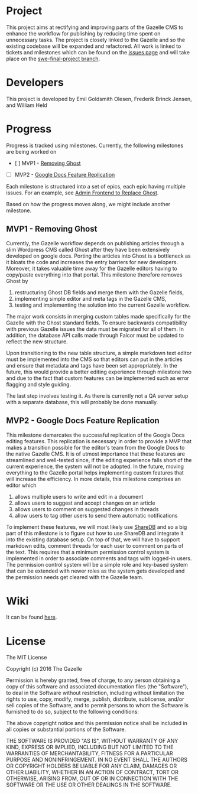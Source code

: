# Project

This project aims at rectifying and improving parts of the Gazelle CMS to enhance the workflow for publishing by reducing time spent on unnecessary tasks. The project is closely linked to the Gazelle and so the existing codebase will be expanded and refactored. All work is linked to tickets and milestones which can be found on the [issues page](https://github.com/thegazelle-ad/gazelle-server/labels/SWE%20final%20project) and will take place on the [swe-final-project branch](https://github.com/thegazelle-ad/gazelle-server/tree/swe-final-project).

# Developers

This project is developed by Emil Goldsmith Olesen, Frederik Brinck Jensen, and William Held

# Progress

Progress is tracked using milestones. Currently, the following milestones are being worked on

- [ ] MVP1 - [Removing Ghost](https://github.com/thegazelle-ad/gazelle-server/milestone/1)
- [ ] MVP2 - [Google Docs Feature Replication](https://github.com/thegazelle-ad/gazelle-server/milestone/2)

Each milestone is structured into a set of epics, each epic having multiple issues. For an example, see [Admin Frontend to Replace Ghost](https://github.com/thegazelle-ad/gazelle-server/issues/303).

Based on how the progress moves along, we might include another milestone.

## MVP1 - Removing Ghost

Currently, the Gazelle workflow depends on publishing articles through a slim Wordpress CMS called Ghost after they have been extensively developed on google docs. Porting the articles into Ghost is a bottleneck as it bloats the code and increases the entry barriers for new developers. Moreover, it takes valuable time away for the Gazelle editors having to copy/paste everything into that portal. This milestone therefore removes Ghost by

1.  restructuring Ghost DB fields and merge them with the Gazelle fields,
2.  implementing simple editor and meta tags in the Gazelle CMS,
3.  testing and implementing the solution into the current Gazelle workflow.

The major work consists in merging custom tables made specifically for the Gazelle with the Ghost standard fields. To ensure backwards compatibility with previous Gazelle issues the data must be migrated for all of them. In addition, the database API calls made through Falcor must be updated to reflect the new structure.

Upon transitioning to the new table structure, a simple markdown text editor must be implemented into the CMS so that editors can put in the articles and ensure that metadata and tags have been set appropriately. In the future, this would provide a better editing experience through milestone two and due to the fact that custom features can be implemented such as error flagging and style guiding.

The last step involves testing it. As there is currently not a QA server setup with a separate database, this will probably be done manually.

## MVP2 - Google Docs Feature Replication

This milestone demarcates the successful replication of the Google Docs editing features. This replication is necessary in order to provide a MVP that makes a transition possible for the editor's team from the Google Docs to the native Gazelle CMS. It is of utmost importance that these features are streamlined and well-tested since, if the editing experience falls short of the current experience, the system will not be adopted. In the future, moving everything to the Gazelle portal helps implementing custom features that will increase the efficiency. In more details, this milestone comprises an editor which

1.  allows multiple users to write and edit in a document
2.  allows users to suggest and accept changes on an article
3.  allows users to comment on suggested changes in threads
4.  allow users to tag other users to send them automatic notifications

To implement these features, we will most likely use [ShareDB](https://github.com/share/sharedb) and so a big part of this milestone is to figure out how to use ShareDB and integrate it into the existing database setup. On top of that, we will have to support markdown edits, comment threads for each user to comment on parts of the text. This requires that a minimum permission control system is implemented in order to associate comments and tags with logged-in users. The permission control system will be a simple role and key-based system that can be extended with newer roles as the system gets developed and the permission needs get cleared with the Gazelle team.

# Wiki

It can be found [here](https://github.com/thegazelle-ad/gazelle-server/wiki/SWE-Final-Project).

# License

The MIT License

Copyright (c) 2016 The Gazelle

Permission is hereby granted, free of charge, to any person obtaining a copy
of this software and associated documentation files (the "Software"), to deal
in the Software without restriction, including without limitation the rights
to use, copy, modify, merge, publish, distribute, sublicense, and/or sell
copies of the Software, and to permit persons to whom the Software is
furnished to do so, subject to the following conditions:

The above copyright notice and this permission notice shall be included in
all copies or substantial portions of the Software.

THE SOFTWARE IS PROVIDED "AS IS", WITHOUT WARRANTY OF ANY KIND, EXPRESS OR
IMPLIED, INCLUDING BUT NOT LIMITED TO THE WARRANTIES OF MERCHANTABILITY,
FITNESS FOR A PARTICULAR PURPOSE AND NONINFRINGEMENT. IN NO EVENT SHALL THE
AUTHORS OR COPYRIGHT HOLDERS BE LIABLE FOR ANY CLAIM, DAMAGES OR OTHER
LIABILITY, WHETHER IN AN ACTION OF CONTRACT, TORT OR OTHERWISE, ARISING FROM,
OUT OF OR IN CONNECTION WITH THE SOFTWARE OR THE USE OR OTHER DEALINGS IN
THE SOFTWARE.
